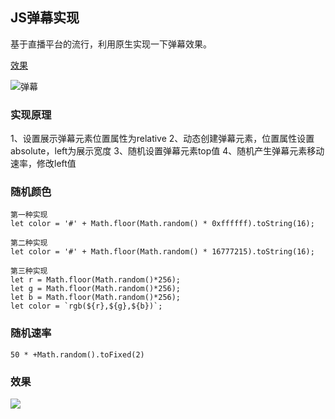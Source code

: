 ## JS弹幕实现


基于直播平台的流行，利用原生实现一下弹幕效果。

[效果](https://bestvist.github.io/barrage-div/src/example.html)

![弹幕](http://ox2ualtw3.bkt.clouddn.com/barrage.png)
<!--more-->

### 实现原理

1、设置展示弹幕元素位置属性为relative
2、动态创建弹幕元素，位置属性设置absolute，left为展示宽度
3、随机设置弹幕元素top值
4、随机产生弹幕元素移动速率，修改left值

### 随机颜色

    第一种实现
    let color = '#' + Math.floor(Math.random() * 0xffffff).toString(16);
    
    第二种实现
    let color = '#' + Math.floor(Math.random() * 16777215).toString(16);

    第三种实现
    let r = Math.floor(Math.random()*256);
    let g = Math.floor(Math.random()*256);
    let b = Math.floor(Math.random()*256);
    let color = `rgb(${r},${g},${b})`;

### 随机速率

    50 * +Math.random().toFixed(2)

### 效果

![](http://ox2ualtw3.bkt.clouddn.com/barrage.gif)
